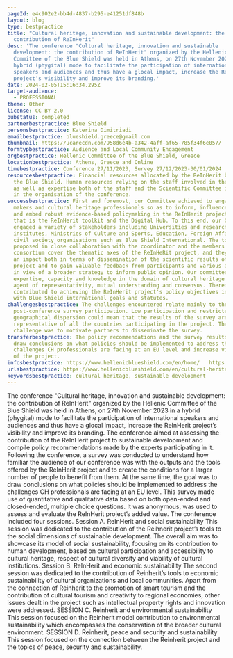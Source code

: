 ```yaml
---
pageId: e4c902e2-bb4d-4837-b295-e41251df848b
layout: blog
type: bestpractice
title: "Cultural heritage, innovation and sustainable development: the
  contribution of ReΙnΗerit"
desc: 'The conference "Cultural heritage, innovation and sustainable
  development: the contribution of ReΙnΗerit" organized by the Hellenic
  Committee of the Blue Shield was held in Athens, on 27th November 2023 in a
  hybrid (phygital) mode to facilitate the participation of international
  speakers and audiences and thus have a glocal impact, increase the ReΙnΗerit
  project’s visibility and improve its branding.'
date: 2024-02-05T15:16:34.295Z
target-audience:
  - PROFESSIONAL
theme: Other
license: CC BY 2.0
pubstatus: completed
partnerbestpractice: Blue Shield
personsbestpractice: Katerina Dimitriadi
emailbestpractice: blueshield.greece@gmail.com
thumbnail: https://ucarecdn.com/958d6e4b-a342-4aff-af65-785f34f6e057/
formtypbestpractice: Audience and Local Community Engagement
orgbestpractice: Hellenic Committee of the Blue Shield, Greece
locationbestpractice: Athens, Greece and Online
timebestpractice: Conference 27/11/2023, Survey 27/12/2023-30/01/2024
resourcesbestpractice: Financial resources allocated by the ReInHerit budget of
  the Blue Shield. Human resources relying on the staff involved in the project
  as well as expertise both of the staff and the Scientific Committee involved
  in the organisation of the conference.
successbestpractice: First and foremost, our Committee achieved to engage policy
  makers and cultural heritage professionals so as to inform, influence, impact
  and embed robust evidence-based policymaking in the ReInHerit project results;
  that is the ReInHerit toolkit and the Digital Hub. To this end, our Committee
  engaged a variety of stakeholders including Universities and research
  institutes, Ministries of Culture and Sports, Education, Foreign Affairs, and
  civil society organisations such as Blue Shield International. The topics were
  proposed in close collaboration with the coordinator and the members of the
  consortium cover the thematic axes of the ReInHeRit project, and they can have
  an impact both in terms of dissemination of the scientific results of the
  project and to gain valuable feedback from participants and various audiences
  in view of a broader strategy to inform public opinion. Οur committee provides
  expertise, capacity and knowledge in the domain of cultural heritage and is an
  agent of representativity, mutual understanding and consensus. Therefore, we
  contributed to achieving the ReInHerit project's policy objectives in line
  with Blue Shield international goals and statutes.
challengesbestpractice: The challenges encountered relate mainly to the
  post-conference survey participation. Low participation and restricted
  geographical dispersion could mean that the results of the survey are not
  representative of all the countries participating in the project. The
  challenge was to motivate partners to disseminate the survey.
transferbestpractice: The policy recommendations and the survey results can help
  draw conclusions on what policies should be implemented to address the
  challenges CH professionals are facing at an EU level and increase visibility
  of the project.
infosbestpractice: https://www.hellenicblueshield.com/en/home/   https://www.youtube.com/@blueshieldgreecebs-greekna3364/videos
urlsbestpractice: https://www.hellenicblueshield.com/en/cultural-heritage-innovation-and-sustainable-development-the-contribution-of-re%ce%b9n%ce%b7erit-2/
keywordsbestpractice: cultural heritage, sustainable development
---
```

The conference "Cultural heritage, innovation and sustainable development: the contribution of ReΙnΗerit" organized by the Hellenic Committee of the Blue Shield was held in Athens, on 27th November 2023 in a hybrid (phygital) mode to facilitate the participation of international speakers and audiences and thus have a glocal impact, increase the ReΙnΗerit project’s visibility and improve its branding.
The conference aimed at assessing the contribution of the ReΙnΗerit project to sustainable development and compile policy recommendations made by the experts participating in it. Following the conference, a survey was conducted to understand how familiar the audience of our conference was with the outputs and the tools offered by the ReInHerit project and to create the conditions for a larger number of people to benefit from them. At the same time, the goal was to draw conclusions on what policies should be implemented to address the challenges CH professionals are facing at an EU level.
This survey made use of quantitative and qualitative data based on both open-ended and closed-ended, multiple choice questions. It was anonymous, was used to assess and evaluate the ReInHerit project’s added value. 
The conference included four sessions.
Session Α. ReΙnΗerit and social sustainability
This session was dedicated to the contribution of the Reihnerit project’s tools to the social dimensions of sustainable development. The overall aim was to showcase its model of social sustainability, focusing on its contribution to human development, based on cultural participation and accessibility to cultural heritage, respect of cultural diversity and viability of cultural institutions.
Session Β. ReΙnΗerit and economic sustainability
The second session was dedicated to the contribution of Reinherit’s tools to economic sustainability of cultural organizations and local communities. Apart from the connection of Reinherit to the promotion of smart tourism and the contribution of cultural tourism and creativity to regional economies, other issues dealt in the project such as intellectual property rights and innovation were addressed.
SESSION C. Reinherit and environmental sustainability
This session focused on the Reinherit model contribution to environmental sustainability which encompasses the conservation of the broader cultural environment.
SESSION D. Reinherit, peace and security and sustainability
This session focused on the connection between the Reinherit project and the topics of peace, security and sustainability.